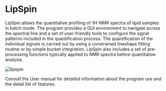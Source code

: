 # LipSpin

LipSpin allows the quantitative profiling of 1H-NMR spectra of lipid samples in batch mode. The program provides a GUI environment to navigate across the spectral line and a set of user-friendly tools to configure the signal patterns included in the quantification process. The quantification of the individual signals is carried out by using a constrained lineshape fitting routine or by simple bucket integration. LipSpin also includes a set of pre-processing functions typically applied to NMR spectra before quantitative analysis.

![lipspin](https://user-images.githubusercontent.com/31952267/30702441-3cfacc9a-9eed-11e7-8132-11597601af40.png)

Consult the User manual for detailed information about the program use and the detail list of features.
